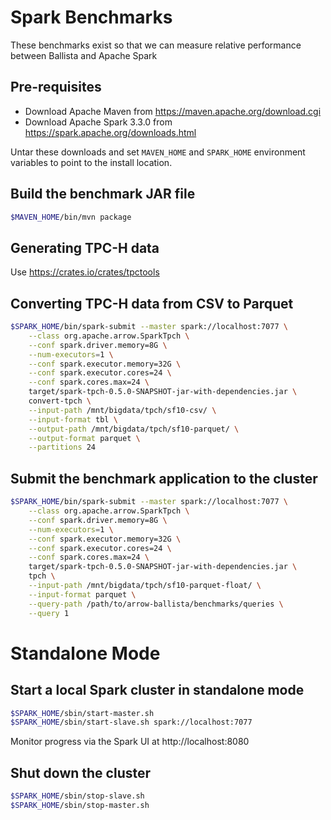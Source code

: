 <!---
  Licensed to the Apache Software Foundation (ASF) under one
  or more contributor license agreements.  See the NOTICE file
  distributed with this work for additional information
  regarding copyright ownership.  The ASF licenses this file
  to you under the Apache License, Version 2.0 (the
  "License"); you may not use this file except in compliance
  with the License.  You may obtain a copy of the License at

    http://www.apache.org/licenses/LICENSE-2.0

  Unless required by applicable law or agreed to in writing,
  software distributed under the License is distributed on an
  "AS IS" BASIS, WITHOUT WARRANTIES OR CONDITIONS OF ANY
  KIND, either express or implied.  See the License for the
  specific language governing permissions and limitations
  under the License.
-->

# Spark Benchmarks

These benchmarks exist so that we can measure relative performance between Ballista and
Apache Spark

## Pre-requisites

- Download Apache Maven from https://maven.apache.org/download.cgi
- Download Apache Spark 3.3.0 from https://spark.apache.org/downloads.html

Untar these downloads and set `MAVEN_HOME` and `SPARK_HOME` environment variables to point to the
install location.

## Build the benchmark JAR file

```bash
$MAVEN_HOME/bin/mvn package
```

## Generating TPC-H data

Use https://crates.io/crates/tpctools

## Converting TPC-H data from CSV to Parquet

```bash
$SPARK_HOME/bin/spark-submit --master spark://localhost:7077 \
    --class org.apache.arrow.SparkTpch \
    --conf spark.driver.memory=8G \
    --num-executors=1 \
    --conf spark.executor.memory=32G \
    --conf spark.executor.cores=24 \
    --conf spark.cores.max=24 \
    target/spark-tpch-0.5.0-SNAPSHOT-jar-with-dependencies.jar \
    convert-tpch \
    --input-path /mnt/bigdata/tpch/sf10-csv/ \
    --input-format tbl \
    --output-path /mnt/bigdata/tpch/sf10-parquet/ \
    --output-format parquet \
    --partitions 24
```

## Submit the benchmark application to the cluster

```bash
$SPARK_HOME/bin/spark-submit --master spark://localhost:7077 \
    --class org.apache.arrow.SparkTpch \
    --conf spark.driver.memory=8G \
    --num-executors=1 \
    --conf spark.executor.memory=32G \
    --conf spark.executor.cores=24 \
    --conf spark.cores.max=24 \
    target/spark-tpch-0.5.0-SNAPSHOT-jar-with-dependencies.jar \
    tpch \
    --input-path /mnt/bigdata/tpch/sf10-parquet-float/ \
    --input-format parquet \
    --query-path /path/to/arrow-ballista/benchmarks/queries \
    --query 1
```

# Standalone Mode

## Start a local Spark cluster in standalone mode

```bash
$SPARK_HOME/sbin/start-master.sh
$SPARK_HOME/sbin/start-slave.sh spark://localhost:7077
```

Monitor progress via the Spark UI at http://localhost:8080

## Shut down the cluster

```bash
$SPARK_HOME/sbin/stop-slave.sh
$SPARK_HOME/sbin/stop-master.sh
```
